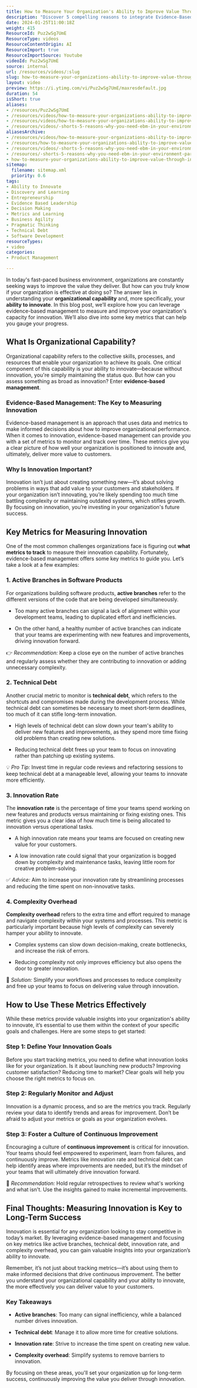 ```yaml
---
title: How to Measure Your Organization's Ability to Improve Value Through Innovation
description: "Discover 5 compelling reasons to integrate Evidence-Based Management (EBM) into your agile environment and unlock your organisation's innovation potential! #EBM #Agile"
date: 2024-01-25T11:00:18Z
weight: 415
ResourceId: Puz2wSg7UmE
ResourceType: videos
ResourceContentOrigin: AI
ResourceImport: true
ResourceImportSource: Youtube
videoId: Puz2wSg7UmE
source: internal
url: /resources/videos/:slug
slug: how-to-measure-your-organizations-ability-to-improve-value-through-innovation-Puz2wSg7UmE
layout: video
preview: https://i.ytimg.com/vi/Puz2wSg7UmE/maxresdefault.jpg
duration: 54
isShort: true
aliases:
- /resources/Puz2wSg7UmE
- /resources/videos/how-to-measure-your-organizations-ability-to-improve-value-through-innovation-Puz2wSg7UmE
- /resources/videos/how-to-measure-your-organizations-ability-to-improve-value-through-innovation
- /resources/videos/-shorts-5-reasons-why-you-need-ebm-in-your-environment-part-4
aliasesArchive:
- /resources/videos/how-to-measure-your-organizations-ability-to-improve-value-through-innovation
- /resources/how-to-measure-your-organizations-ability-to-improve-value-through-innovation
- /resources/videos/-shorts-5-reasons-why-you-need-ebm-in-your-environment-part-4
- /resources/-shorts-5-reasons-why-you-need-ebm-in-your-environment-part-4
- how-to-measure-your-organizations-ability-to-improve-value-through-innovation-Puz2wSg7UmE
sitemap:
  filename: sitemap.xml
  priority: 0.6
tags:
- Ability to Innovate
- Discovery and Learning
- Entrepreneurship
- Evidence Based Leadership
- Decision Making
- Metrics and Learning
- Business Agility
- Pragmatic Thinking
- Technical Debt
- Software Development
resourceTypes:
- video
categories:
- Product Management

---
```

In today's fast-paced business environment, organizations are constantly seeking ways to improve the value they deliver. But how can you truly know if your organization is effective at doing so? The answer lies in understanding your **organizational capability** and, more specifically, your **ability to innovate**. In this blog post, we’ll explore how you can leverage evidence-based management to measure and improve your organization's capacity for innovation. We’ll also dive into some key metrics that can help you gauge your progress.

## What Is Organizational Capability?

Organizational capability refers to the collective skills, processes, and resources that enable your organization to achieve its goals. One critical component of this capability is your ability to innovate—because without innovation, you're simply maintaining the status quo. But how can you assess something as broad as innovation? Enter **evidence-based management**.

### Evidence-Based Management: The Key to Measuring Innovation

Evidence-based management is an approach that uses data and metrics to make informed decisions about how to improve organizational performance. When it comes to innovation, evidence-based management can provide you with a set of metrics to monitor and track over time. These metrics give you a clear picture of how well your organization is positioned to innovate and, ultimately, deliver more value to customers.

### Why Is Innovation Important?

Innovation isn’t just about creating something new—it’s about solving problems in ways that add value to your customers and stakeholders. If your organization isn’t innovating, you’re likely spending too much time battling complexity or maintaining outdated systems, which stifles growth. By focusing on innovation, you’re investing in your organization's future success.

## Key Metrics for Measuring Innovation

One of the most common challenges organizations face is figuring out **what metrics to track** to measure their innovation capability. Fortunately, evidence-based management offers some key metrics to guide you. Let’s take a look at a few examples:

### 1\. Active Branches in Software Products

For organizations building software products, **active branches** refer to the different versions of the code that are being developed simultaneously.

- Too many active branches can signal a lack of alignment within your development teams, leading to duplicated effort and inefficiencies.

- On the other hand, a healthy number of active branches can indicate that your teams are experimenting with new features and improvements, driving innovation forward.

👉 _Recommendation:_ Keep a close eye on the number of active branches and regularly assess whether they are contributing to innovation or adding unnecessary complexity.

### 2\. Technical Debt

Another crucial metric to monitor is **technical debt**, which refers to the shortcuts and compromises made during the development process. While technical debt can sometimes be necessary to meet short-term deadlines, too much of it can stifle long-term innovation.

- High levels of technical debt can slow down your team's ability to deliver new features and improvements, as they spend more time fixing old problems than creating new solutions.

- Reducing technical debt frees up your team to focus on innovating rather than patching up existing systems.

💡 _Pro Tip:_ Invest time in regular code reviews and refactoring sessions to keep technical debt at a manageable level, allowing your teams to innovate more efficiently.

### 3\. Innovation Rate

The **innovation rate** is the percentage of time your teams spend working on new features and products versus maintaining or fixing existing ones. This metric gives you a clear idea of how much time is being allocated to innovation versus operational tasks.

- A high innovation rate means your teams are focused on creating new value for your customers.

- A low innovation rate could signal that your organization is bogged down by complexity and maintenance tasks, leaving little room for creative problem-solving.

✅ _Advice:_ Aim to increase your innovation rate by streamlining processes and reducing the time spent on non-innovative tasks.

### 4\. Complexity Overhead

**Complexity overhead** refers to the extra time and effort required to manage and navigate complexity within your systems and processes. This metric is particularly important because high levels of complexity can severely hamper your ability to innovate.

- Complex systems can slow down decision-making, create bottlenecks, and increase the risk of errors.

- Reducing complexity not only improves efficiency but also opens the door to greater innovation.

🔧 _Solution:_ Simplify your workflows and processes to reduce complexity and free up your teams to focus on delivering value through innovation.

## How to Use These Metrics Effectively

While these metrics provide valuable insights into your organization's ability to innovate, it’s essential to use them within the context of your specific goals and challenges. Here are some steps to get started:

### Step 1: Define Your Innovation Goals

Before you start tracking metrics, you need to define what innovation looks like for your organization. Is it about launching new products? Improving customer satisfaction? Reducing time to market? Clear goals will help you choose the right metrics to focus on.

### Step 2: Regularly Monitor and Adjust

Innovation is a dynamic process, and so are the metrics you track. Regularly review your data to identify trends and areas for improvement. Don’t be afraid to adjust your metrics or goals as your organization evolves.

### Step 3: Foster a Culture of Continuous Improvement

Encouraging a culture of **continuous improvement** is critical for innovation. Your teams should feel empowered to experiment, learn from failures, and continuously improve. Metrics like innovation rate and technical debt can help identify areas where improvements are needed, but it’s the mindset of your teams that will ultimately drive innovation forward.

🚀 _Recommendation:_ Hold regular retrospectives to review what's working and what isn't. Use the insights gained to make incremental improvements.

## Final Thoughts: Measuring Innovation is Key to Long-Term Success

Innovation is essential for any organization looking to stay competitive in today’s market. By leveraging evidence-based management and focusing on key metrics like active branches, technical debt, innovation rate, and complexity overhead, you can gain valuable insights into your organization’s ability to innovate.

Remember, it’s not just about tracking metrics—it’s about using them to make informed decisions that drive continuous improvement. The better you understand your organizational capability and your ability to innovate, the more effectively you can deliver value to your customers.

### Key Takeaways

- **Active branches**: Too many can signal inefficiency, while a balanced number drives innovation.

- **Technical debt**: Manage it to allow more time for creative solutions.

- **Innovation rate**: Strive to increase the time spent on creating new value.

- **Complexity overhead**: Simplify systems to remove barriers to innovation.

By focusing on these areas, you'll set your organization up for long-term success, continuously improving the value you deliver through innovation.
